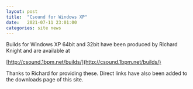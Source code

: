 ```yaml
---
layout: post
title:  "Csound for Windows XP"
date:   2021-07-11 23:01:00
categories: site news 
---
```

Builds for Windows XP 64bit and 32bit have been produced by Richard
Knight and are available at 

[http://csound.1bpm.net/builds/](http://csound.1bpm.net/builds/)

Thanks to Richard for providing these. Direct links have also been
added to the downloads page of this site.

